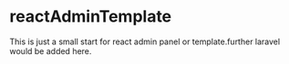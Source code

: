 # reactAdminTemplate
This is just a small start for react admin panel or template.further laravel would be added here.
